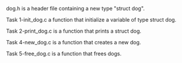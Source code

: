 dog.h is a header file containing a new type "struct dog".

Task 1-init_dog.c a function that initialize a variable of type struct dog.

Task 2-print_dog.c is a function that prints a struct dog.

Task 4-new_dog.c is a function that creates a new dog.

Task 5-free_dog.c is a function that frees dogs.
